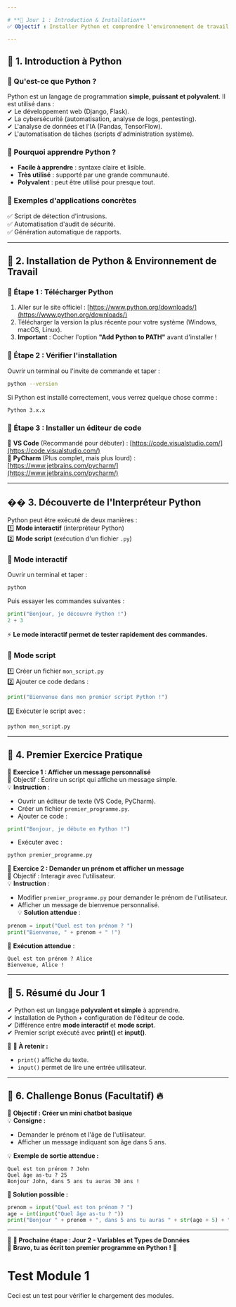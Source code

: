 ```yaml
---

# **📘 Jour 1 : Introduction & Installation**  
✅ Objectif : Installer Python et comprendre l'environnement de travail.

---
```


## **🔹 1. Introduction à Python**  

### **📌 Qu'est-ce que Python ?**  
Python est un langage de programmation **simple, puissant et polyvalent**. Il est utilisé dans :  
✔ Le développement web (Django, Flask).  
✔ La cybersécurité (automatisation, analyse de logs, pentesting).  
✔ L'analyse de données et l'IA (Pandas, TensorFlow).  
✔ L'automatisation de tâches (scripts d'administration système).  

### **📌 Pourquoi apprendre Python ?**  
- **Facile à apprendre** : syntaxe claire et lisible.  
- **Très utilisé** : supporté par une grande communauté.  
- **Polyvalent** : peut être utilisé pour presque tout.  

### **📌 Exemples d'applications concrètes**  
✅ Script de détection d'intrusions.  
✅ Automatisation d'audit de sécurité.  
✅ Génération automatique de rapports.  

---

## **🔹 2. Installation de Python & Environnement de Travail**  

### **📌 Étape 1 : Télécharger Python**  
1. Aller sur le site officiel : [https://www.python.org/downloads/](https://www.python.org/downloads/)  
2. Télécharger la version la plus récente pour votre système (Windows, macOS, Linux).  
3. **Important** : Cocher l'option **"Add Python to PATH"** avant d'installer !  

### **📌 Étape 2 : Vérifier l'installation**  
Ouvrir un terminal ou l'invite de commande et taper :  
```bash
python --version
```
Si Python est installé correctement, vous verrez quelque chose comme :  
```
Python 3.x.x
```  

### **📌 Étape 3 : Installer un éditeur de code**  
🔹 **VS Code** (Recommandé pour débuter) : [https://code.visualstudio.com/](https://code.visualstudio.com/)  
🔹 **PyCharm** (Plus complet, mais plus lourd) : [https://www.jetbrains.com/pycharm/](https://www.jetbrains.com/pycharm/)  

---

## **�� 3. Découverte de l'Interpréteur Python**  

Python peut être exécuté de deux manières :  
1️⃣ **Mode interactif** (interpréteur Python)  
2️⃣ **Mode script** (exécution d'un fichier `.py`)  

### **📌 Mode interactif**  
Ouvrir un terminal et taper :  
```bash
python
```
Puis essayer les commandes suivantes :  
```python
print("Bonjour, je découvre Python !")
2 + 3
```
⚡ **Le mode interactif permet de tester rapidement des commandes.**  

### **📌 Mode script**  
1️⃣ Créer un fichier `mon_script.py`  
2️⃣ Ajouter ce code dedans :  
```python
print("Bienvenue dans mon premier script Python !")
```
3️⃣ Exécuter le script avec :  
```bash
python mon_script.py
```

---

## **🔹 4. Premier Exercice Pratique**  

🎯 **Exercice 1 : Afficher un message personnalisé**  
📌 Objectif : Écrire un script qui affiche un message simple.  
💡 **Instruction** :  
- Ouvrir un éditeur de texte (VS Code, PyCharm).  
- Créer un fichier `premier_programme.py`.  
- Ajouter ce code :  
```python
print("Bonjour, je débute en Python !")
```
- Exécuter avec :  
```bash
python premier_programme.py
```

🎯 **Exercice 2 : Demander un prénom et afficher un message**  
📌 Objectif : Interagir avec l'utilisateur.  
💡 **Instruction** :  
- Modifier `premier_programme.py` pour demander le prénom de l'utilisateur.  
- Afficher un message de bienvenue personnalisé.  
💡 **Solution attendue** :  
```python
prenom = input("Quel est ton prénom ? ")
print("Bienvenue, " + prenom + " !")
```
📌 **Exécution attendue** :  
```
Quel est ton prénom ? Alice
Bienvenue, Alice !
```

---

## **🔹 5. Résumé du Jour 1**  
✔ Python est un langage **polyvalent et simple** à apprendre.  
✔ Installation de Python + configuration de l'éditeur de code.  
✔ Différence entre **mode interactif** et **mode script**.  
✔ Premier script exécuté avec **print()** et **input()**.  

📌 **🎯 À retenir :**  
- `print()` affiche du texte.  
- `input()` permet de lire une entrée utilisateur.  

---

## **🔹 6. Challenge Bonus (Facultatif) 🔥**  
🎯 **Objectif : Créer un mini chatbot basique**  
💡 **Consigne :**  
- Demander le prénom et l'âge de l'utilisateur.  
- Afficher un message indiquant son âge dans 5 ans.  

💡 **Exemple de sortie attendue :**  
```
Quel est ton prénom ? John
Quel âge as-tu ? 25
Bonjour John, dans 5 ans tu auras 30 ans !
```

**📌 Solution possible :**  
```python
prenom = input("Quel est ton prénom ? ")
age = int(input("Quel âge as-tu ? "))
print("Bonjour " + prenom + ", dans 5 ans tu auras " + str(age + 5) + " ans !")
```

---

📢 **🎯 Prochaine étape : Jour 2 - Variables et Types de Données**  
🚀 **Bravo, tu as écrit ton premier programme en Python !** 🎉

# Test Module 1
Ceci est un test pour vérifier le chargement des modules.
